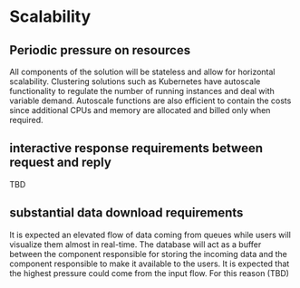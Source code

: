 # Scalability

## Periodic pressure on resources

All components of the solution will be stateless and allow for horizontal scalability.  Clustering solutions such as Kubernetes have autoscale functionality to regulate the number of running instances and deal with variable demand. Autoscale functions are also efficient to contain the costs since additional CPUs and memory are allocated and billed only when required.

## interactive response requirements between request and reply

TBD

## substantial data download requirements

It is expected an elevated flow of data coming from queues while users will visualize them almost in real-time. The database will act as a buffer between the component responsible for storing the incoming data and the component responsible to make it available to the users. It is expected that the highest pressure could come from the input flow. For this reason (TBD)
